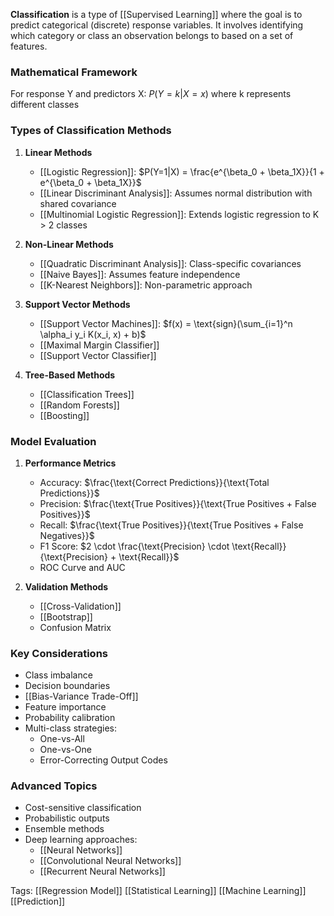 **Classification** is a type of [[Supervised Learning]] where the goal is to predict categorical (discrete) response variables. It involves identifying which category or class an observation belongs to based on a set of features.

### Mathematical Framework
For response Y and predictors X:
$P(Y = k|X = x)$ where k represents different classes

### Types of Classification Methods

1. **Linear Methods**
   - [[Logistic Regression]]: $P(Y=1|X) = \frac{e^{\beta_0 + \beta_1X}}{1 + e^{\beta_0 + \beta_1X}}$
   - [[Linear Discriminant Analysis]]: Assumes normal distribution with shared covariance
   - [[Multinomial Logistic Regression]]: Extends logistic regression to K > 2 classes

2. **Non-Linear Methods**
   - [[Quadratic Discriminant Analysis]]: Class-specific covariances
   - [[Naive Bayes]]: Assumes feature independence
   - [[K-Nearest Neighbors]]: Non-parametric approach

3. **Support Vector Methods**
   - [[Support Vector Machines]]: $f(x) = \text{sign}(\sum_{i=1}^n \alpha_i y_i K(x_i, x) + b)$
   - [[Maximal Margin Classifier]]
   - [[Support Vector Classifier]]

4. **Tree-Based Methods**
   - [[Classification Trees]]
   - [[Random Forests]]
   - [[Boosting]]

### Model Evaluation
1. **Performance Metrics**
   - Accuracy: $\frac{\text{Correct Predictions}}{\text{Total Predictions}}$
   - Precision: $\frac{\text{True Positives}}{\text{True Positives + False Positives}}$
   - Recall: $\frac{\text{True Positives}}{\text{True Positives + False Negatives}}$
   - F1 Score: $2 \cdot \frac{\text{Precision} \cdot \text{Recall}}{\text{Precision} + \text{Recall}}$
   - ROC Curve and AUC

2. **Validation Methods**
   - [[Cross-Validation]]
   - [[Bootstrap]]
   - Confusion Matrix

### Key Considerations
- Class imbalance
- Decision boundaries
- [[Bias-Variance Trade-Off]]
- Feature importance
- Probability calibration
- Multi-class strategies:
  - One-vs-All
  - One-vs-One
  - Error-Correcting Output Codes

### Advanced Topics
- Cost-sensitive classification
- Probabilistic outputs
- Ensemble methods
- Deep learning approaches:
  - [[Neural Networks]]
  - [[Convolutional Neural Networks]]
  - [[Recurrent Neural Networks]]

Tags:
[[Regression Model]]
[[Statistical Learning]]
[[Machine Learning]]
[[Prediction]]

